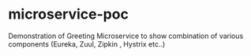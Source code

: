 # microservice-poc
Demonstration of Greeting Microservice to show combination of various components (Eureka, Zuul, Zipkin , Hystrix etc..)
